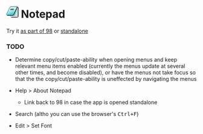 
# ![](../../images/icons/notepad-32x32.png) Notepad

Try it [as part of 98](https://98.js.org/) or [standalone](https://98.js.org/programs/notepad/)


### TODO

* Determine copy/cut/paste-ability when opening menus and keep relevant menu items enabled (currently the menus update at several other times, and become disabled), or have the menus not take focus so that the the copy/cut/paste-ability is uneffected by navigating the menus

* Help > About Notepad
  * Link back to 98 in case the app is opened standalone

* Search (altho you can use the browser's <kbd>Ctrl+F</kbd>)

* Edit > Set Font
